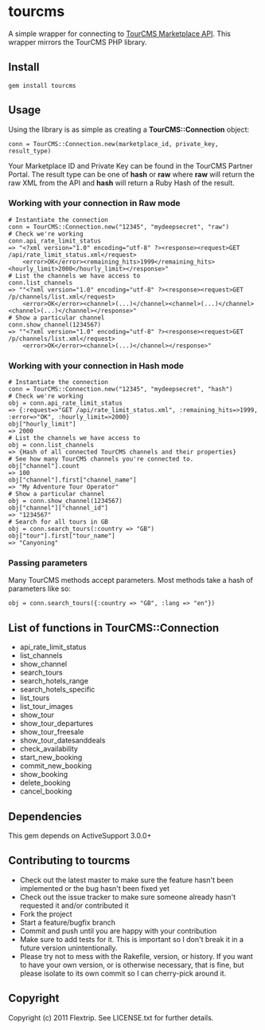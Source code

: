 # tourcms

A simple wrapper for connecting to [TourCMS Marketplace API](http://www.tourcms.com/support/api/mp/). This wrapper mirrors the TourCMS PHP library.

## Install

	gem install tourcms
	
## Usage

Using the library is as simple as creating a **TourCMS::Connection** object:

	conn = TourCMS::Connection.new(marketplace_id, private_key, result_type)
	
Your Marketplace ID and Private Key can be found in the TourCMS Partner Portal. The result type can be one of **hash** or **raw** where **raw** will return the raw XML from the API and **hash** will return a Ruby Hash of the result.

### Working with your connection in Raw mode

	# Instantiate the connection
	conn = TourCMS::Connection.new("12345", "mydeepsecret", "raw")
	# Check we're working
	conn.api_rate_limit_status
	=> "<?xml version="1.0" encoding="utf-8" ?><response><request>GET /api/rate_limit_status.xml</request>
		<error>OK</error><remaining_hits>1999</remaining_hits><hourly_limit>2000</hourly_limit></response>"
	# List the channels we have access to
	conn.list_channels
	=> ""<?xml version="1.0" encoding="utf-8" ?><response><request>GET /p/channels/list.xml</request>
		<error>OK</error><channel>(...)</channel><channel>(...)</channel><channel>(...)</channel></response>"
	# Show a particular channel
	conn.show_channel(1234567)
	=> ""<?xml version="1.0" encoding="utf-8" ?><response><request>GET /p/channels/list.xml</request>
		<error>OK</error><channel>(...)</channel></response>"

### Working with your connection in Hash mode

	# Instantiate the connection
	conn = TourCMS::Connection.new("12345", "mydeepsecret", "hash")
	# Check we're working
	obj = conn.api_rate_limit_status
	=> {:request=>"GET /api/rate_limit_status.xml", :remaining_hits=>1999, :error=>"OK", :hourly_limit=>2000}	
	obj["hourly_limit"]
	=> 2000
	# List the channels we have access to
	obj = conn.list_channels
	=> {Hash of all connected TourCMS channels and their properties}
	# See how many TourCMS channels you're connected to.
	obj["channel"].count
	=> 100 
	obj["channel"].first["channel_name"]
	=> "My Adventure Tour Operator"
	# Show a particular channel
	obj = conn.show_channel(1234567)
	obj["channel"]["channel_id"]
	=> "1234567"
	# Search for all tours in GB
	obj = conn.search_tours(:country => "GB")
	obj["tour"].first["tour_name"]
	=> "Canyoning"
	
### Passing parameters

Many TourCMS methods accept parameters. Most methods take a hash of parameters like so:

	obj = conn.search_tours({:country => "GB", :lang => "en"})

## List of functions in TourCMS::Connection

*	api\_rate\_limit\_status
*	list\_channels
*	show\_channel
*	search\_tours
*	search\_hotels\_range
*	search\_hotels\_specific
*	list\_tours
*	list\_tour\_images
*	show\_tour
*	show\_tour\_departures
*	show\_tour\_freesale
*	show\_tour\_datesanddeals
*	check\_availability
*	start\_new\_booking
*	commit\_new\_booking
*	show\_booking
*	delete\_booking
*	cancel\_booking

## Dependencies

This gem depends on ActiveSupport 3.0.0+

## Contributing to tourcms
 
* Check out the latest master to make sure the feature hasn't been implemented or the bug hasn't been fixed yet
* Check out the issue tracker to make sure someone already hasn't requested it and/or contributed it
* Fork the project
* Start a feature/bugfix branch
* Commit and push until you are happy with your contribution
* Make sure to add tests for it. This is important so I don't break it in a future version unintentionally.
* Please try not to mess with the Rakefile, version, or history. If you want to have your own version, or is otherwise necessary, that is fine, but please isolate to its own commit so I can cherry-pick around it.

## Copyright

Copyright (c) 2011 Flextrip. See LICENSE.txt for further details.


